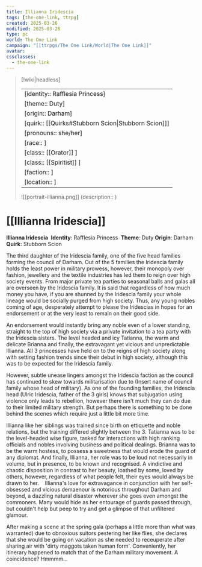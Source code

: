 ```yaml
---
title: Illianna Iridescia
tags: [the-one-link, ttrpg]
created: 2025-03-26
modified: 2025-03-28
type: pc
world: The One Link
campaign: "[[ttrpgs/The One Link/World|The One Link]]"
avatar: 
cssclasses:
  - the-one-link
---
```


> [!wiki|headless]
>
> |               |
> | ------------- |
> | [identity:: Rafflesia Princess] |
> | [theme:: Duty] |
> | [origin:: Darham] |
> | [quirk:: [[Quirks#Stubborn Scion\|Stubborn Scion]]] |
> | [pronouns:: she/her] |
> | [race:: ] |
> | [class:: [[Orator]] ] |
> | [class:: [[Spiritist]] ] |
> | [faction:: ] |
> | [location:: ] |
>
> ![[portrait-illianna.png]]
> (description:: )

# [[Illianna Iridescia]]

**Illianna Iridescia** 
**Identity**: Rafflesia Princess 
**Theme**: Duty
**Origin**: Darham 
**Quirk**: Stubborn Scion  

The third daughter of the Iridescia family, one of the five head families forming the council of Darham. Out of the 5 families the Iridescia family holds the least power in military prowess, however, their monopoly over fashion, jewellery and the textile industries has led them to reign over high society events. From major private tea parties to seasonal balls and galas all are overseen by the Iridescia family. It is said that regardless of how much money you have, if you are shunned by the Iridescia family your whole lineage would be socially purged from high society. Thus, any young nobles coming of age, desperately attempt to please the Iridescias in hopes for an endorsement or at the very least to remain on their good side.

An endorsement would instantly bring any noble even of a lower standing, straight to the top of high society via a private invitation to a tea party with the Iridescia sisters. The level headed and icy Tatianna, the warm and delicate Brianna and finally, the extravagant yet vicious and unpredictable Illianna. All 3 princesses have held on to the reigns of high society along with setting fashion trends since their debut in high society, although this was to be expected for the Iridescia family.

However, subtle unease lingers amongst the Iridescia faction as the council has continued to skew towards militarisation due to (Insert name of council family whose head of military). As one of the founding families, the Iridescia head (Ulric Iridescia, father of the 3 girls) knows that subjugation using violence only leads to rebellion, however there isn't much they can do due to their limited military strength. But perhaps there is something to be done behind the scenes which require just a little bit more time.  

Illianna like her siblings was trained since birth on ettiquette and noble relations, but the training differed slightly between the 3. Tatianna was to be the level-headed wise figure, tasked for interactions with high ranking officials and nobles involving business and political dealings. Brianna was to be the warm hostess, to possess a sweetness that would erode the guard of any diplomat. And finally, Illianna, her role was to be loud not necessarily in volume, but in presence, to be known and recognised. A vindictive and chaotic disposition in contrast to her beauty, loathed by some, loved by others, however, regardless of what people felt, their eyes would always be drawn to her. 
 
Illianna's love for extravagance in conjunction with her self-obsessed and vicious demaenour is notorious throughout Darham and beyond, a dazzling natural disaster wherever she goes even amongst the commoners. Many would hide as her entourage of guards passed through, but couldn't help but peep to try and get a glimpse of that unfiltered glamour.  

After making a scene at the spring gala (perhaps a little more than what was warranted) due to obnoxious suitors pestering her like flies, she declares that she would be going on vacation as she needed to receuperate after sharing air with 'dirty maggots taken human form'. Conveniently, her itinerary happened to match that of the Darham military movement. A coincidence? Hmmmm…
